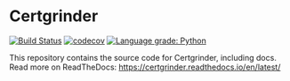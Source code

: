 # Certgrinder

[![Build Status](https://travis-ci.org/tykling/certgrinder.svg?branch=master)](https://travis-ci.org/tykling/certgrinder)
[![codecov](https://codecov.io/gh/tykling/certgrinder/branch/master/graph/badge.svg)](https://codecov.io/gh/tykling/certgrinder)
[![Language grade: Python](https://img.shields.io/lgtm/grade/python/g/tykling/certgrinder.svg?logo=lgtm&logoWidth=18)](https://lgtm.com/projects/g/tykling/certgrinder/context:python)

This repository contains the source code for Certgrinder, including docs. Read more on ReadTheDocs: https://certgrinder.readthedocs.io/en/latest/

